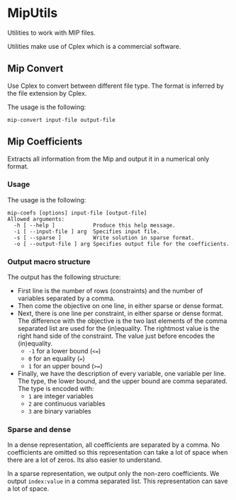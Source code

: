 # MipUtils
Utilities to work with MIP files.

Utilities make use of Cplex which is a commercial software.

## Mip Convert
Use Cplex to convert between different file type. The format is inferred by the
file extension by Cplex.

The usage is the following:
```
mip-convert input-file output-file
```

## Mip Coefficients
Extracts all information from the Mip and output it in a numerical only format.

### Usage
The usage is the following:
```
mip-coefs [options] input-file [output-file]
Allowed arguments:
  -h [ --help ]            Produce this help message.
  -i [ --input-file ] arg  Specifies input file.
  -s [ --sparse ]          Write solution in sparse format.
  -o [ --output-file ] arg Specifies output file for the coefficients.
```

### Output macro structure
The output has the following structure:
  - First line is the number of rows (constraints) and the number of variables
    separated by a comma.
  - Then come the objective on one line, in either sparse or dense format.
  - Next, there is one line per constraint, in either sparse or dense format.
    The difference with the objective is the two last elements of the comma
    separated list are used for the (in)equality. The rightmost value is the
    right hand side of the constraint. The value just before encodes the
    (in)equality.
    - `-1` for a lower bound (`<=`)
    - `0` for an equality (`=`)
    - `1` for an upper bound (`>=`)
  - Finally, we have the description of every variable, one variable per line.
    The type, the lower bound, and the upper bound are comma separated.
    The type is encoded with:
    -  `1` are integer variables
    -  `2` are continuous variables
    -  `3` are binary variables

### Sparse and dense

In a dense representation, all coefficients are separated by a comma. No
coefficients are omitted so this representation can take a lot of space when
there are a lot of zeros. Its also easier to understand.

In a sparse representation, we output only the non-zero coefficients. We output
`index:value` in a comma separated list. This representation can save a lot of
space.
